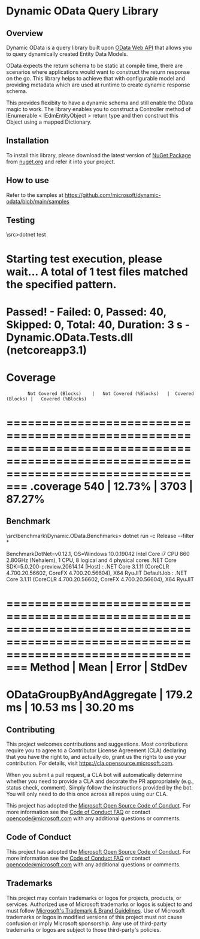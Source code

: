 # Dynamic OData Query Library

## Overview
Dynamic OData is a query library built upon [OData Web API](https://github.com/OData/WebApi) that allows you to query dynamically created
Entity Data Models.

OData expects the return schema to be static at compile time, there are scenarios where applications would want to construct the return response on the go.
This library helps to achieve that with configurable model and providing metadata which are used at runtime to create dynamic response schema.

This provides flexibity to have a dynamic schema and still enable the OData magic to work. The library enables you to construct a Controller method of IEnumerable < IEdmEntityObject > return type and then construct this Object using a mapped Dictionary.


## Installation
To install this library, please download the latest version of  [NuGet Package](https://www.nuget.org/packages/dynamic-odata) from [nuget.org](https://www.nuget.org/) and refer it into your project.  

## How to use 

Refer to the samples at https://github.com/microsoft/dynamic-odata/blob/main/samples


## Testing

<git-path>\src>dotnet test

Starting test execution, please wait...
A total of 1 test files matched the specified pattern.
=====================================================================================================================================
Passed!  - Failed:     0, Passed:    40, Skipped:     0, Total:    40, Duration: 3 s - Dynamic.OData.Tests.dll (netcoreapp3.1)
=====================================================================================================================================

Coverage
=====================================================================================================================================
			Not Covered (Blocks)	|	Not Covered (%Blocks)	|  Covered (Blocks)	|	Covered (%Blocks)	
=====================================================================================================================================
.coverage		540			|	12.73%			|	3703		|	87.27%
=====================================================================================================================================

## Benchmark

<git-path>\src\benchmark\Dynamic.OData.Benchmarks> dotnet run -c Release --filter *


BenchmarkDotNet=v0.12.1, OS=Windows 10.0.19042
Intel Core i7 CPU 860 2.80GHz (Nehalem), 1 CPU, 8 logical and 4 physical cores
.NET Core SDK=5.0.200-preview.20614.14
  [Host]     : .NET Core 3.1.11 (CoreCLR 4.700.20.56602, CoreFX 4.700.20.56604), X64 RyuJIT
  DefaultJob : .NET Core 3.1.11 (CoreCLR 4.700.20.56602, CoreFX 4.700.20.56604), X64 RyuJIT

=====================================================================================================================================
Method				|	Mean		|	Error		|	StdDev		
=====================================================================================================================================
ODataGroupByAndAggregate	|	179.2 ms	|	10.53 ms	|	30.20 ms	
=====================================================================================================================================

## Contributing

This project welcomes contributions and suggestions.  Most contributions require you to agree to a
Contributor License Agreement (CLA) declaring that you have the right to, and actually do, grant us
the rights to use your contribution. For details, visit https://cla.opensource.microsoft.com.

When you submit a pull request, a CLA bot will automatically determine whether you need to provide
a CLA and decorate the PR appropriately (e.g., status check, comment). Simply follow the instructions
provided by the bot. You will only need to do this once across all repos using our CLA.

This project has adopted the [Microsoft Open Source Code of Conduct](https://opensource.microsoft.com/codeofconduct/).
For more information see the [Code of Conduct FAQ](https://opensource.microsoft.com/codeofconduct/faq/) or
contact [opencode@microsoft.com](mailto:opencode@microsoft.com) with any additional questions or comments.

## Code of Conduct

This project has adopted the [Microsoft Open Source Code of Conduct](https://opensource.microsoft.com/codeofconduct/). For more information see the [Code of Conduct FAQ](https://opensource.microsoft.com/codeofconduct/faq/) or contact [opencode@microsoft.com](mailto:opencode@microsoft.com) with any additional questions or comments.


## Trademarks

This project may contain trademarks or logos for projects, products, or services. Authorized use of Microsoft 
trademarks or logos is subject to and must follow 
[Microsoft's Trademark & Brand Guidelines](https://www.microsoft.com/en-us/legal/intellectualproperty/trademarks/usage/general).
Use of Microsoft trademarks or logos in modified versions of this project must not cause confusion or imply Microsoft sponsorship.
Any use of third-party trademarks or logos are subject to those third-party's policies.
